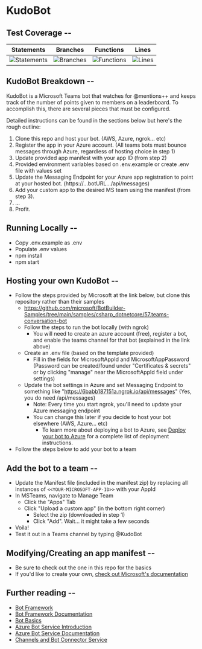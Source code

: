# KudoBot

## Test Coverage --

| Statements                                                            | Branches                                                         | Functions                                                            | Lines                                                           |
| --------------------------------------------------------------------- | ---------------------------------------------------------------- | -------------------------------------------------------------------- | --------------------------------------------------------------- |
| ![Statements](https://img.shields.io/badge/Coverage-75.13%25-red.svg) | ![Branches](https://img.shields.io/badge/Coverage-74%25-red.svg) | ![Functions](https://img.shields.io/badge/Coverage-76.36%25-red.svg) | ![Lines](https://img.shields.io/badge/Coverage-76.5%25-red.svg) |

## KudoBot Breakdown --

KudoBot is a Microsoft Teams bot that watches for @mentions++ and keeps track of the number of points given to members on a leaderboard.
To accomplish this, there are several pieces that must be configured.

Detailed instructions can be found in the sections below but here's the rough outline:

1. Clone this repo and host your bot. (AWS, Azure, ngrok... etc)
2. Register the app in your Azure account. (All teams bots must bounce messages through Azure, regardless of hosting choice in step 1)
3. Update provided app manifest with your app ID (from step 2)
4. Provided environment variables based on .env.example or create .env file with values set
5. Update the Messaging Endpoint for your Azure app registration to point at your hosted bot. (https://...botURL.../api/messages)
6. Add your custom app to the desired MS team using the manifest (from step 3).
7. ...
8. Profit.

## Running Locally --

- Copy .env.example as .env
- Populate .env values
- npm install
- npm start

## Hosting your own KudoBot --

- Follow the steps provided by Microsoft at the link below, but clone this repository rather than their samples
  - https://github.com/microsoft/BotBuilder-Samples/tree/main/samples/csharp_dotnetcore/57.teams-conversation-bot
  - Follow the steps to run the bot locally (with ngrok)
    - You will need to create an azure account (free), register a bot, and enable the teams channel for that bot (explained in the link above)
  - Create an .env file (based on the template provided)
    - Fill in the fields for MicrosoftAppId and MicrosoftAppPassword (Password can be created/found under "Certificates & secrets" or by clicking "manage" near the MicrosoftAppId field under settings)
  - Update the bot settings in Azure and set Messaging Endpoint to something like "https://6babb187151a.ngrok.io/api/messages" (Yes, you do need /api/messages)
    - Note: Every time you start ngrok, you'll need to update your Azure messaging endpoint
    - You can change this later if you decide to host your bot elsewhere (AWS, Azure... etc)
      - To learn more about deploying a bot to Azure, see [Deploy your bot to Azure](https://aka.ms/azuredeployment) for a complete list of deployment instructions.
- Follow the steps below to add your bot to a team

## Add the bot to a team --

- Update the Manifest file (included in the manifest zip) by replacing all instances of `<<YOUR-MICROSOFT-APP-ID>>` with your AppId
- In MSTeams, navigate to Manage Team
  - Click the "Apps" Tab
  - Click "Upload a custom app" (in the bottom right corner)
    - Select the zip (downloaded in step 1)
    - Click "Add". Wait... it might take a few seconds
- Voila!
- Test it out in a Teams channel by typing @KudoBot

## Modifying/Creating an app manifest --

- Be sure to check out the one in this repo for the basics
- If you'd like to create your own, [check out Microsoft's documentation](https://docs.microsoft.com/en-us/microsoftteams/platform/concepts/build-and-test/apps-package)

## Further reading --

- [Bot Framework](https://dev.botframework.com)
- [Bot Framework Documentation](https://docs.botframework.com)
- [Bot Basics](https://docs.microsoft.com/azure/bot-service/bot-builder-basics?view=azure-bot-service-4.0)
- [Azure Bot Service Introduction](https://docs.microsoft.com/azure/bot-service/bot-service-overview-introduction?view=azure-bot-service-4.0)
- [Azure Bot Service Documentation](https://docs.microsoft.com/azure/bot-service/?view=azure-bot-service-4.0)
- [Channels and Bot Connector Service](https://docs.microsoft.com/en-us/azure/bot-service/bot-concepts?view=azure-bot-service-4.0)
